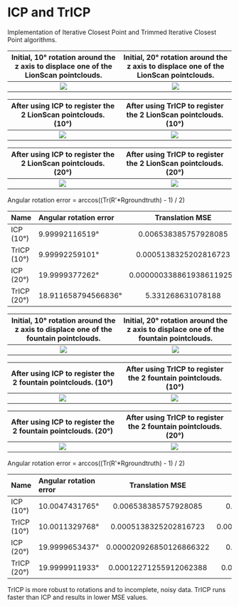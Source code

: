 # ICP and TrICP

Implementation of Iterative Closest Point and Trimmed Iterative Closest Point algorithms.

Initial, 10° rotation around the z axis to displace one of the LionScan pointclouds.            | Initial, 20° rotation around the z axis to displace one of the LionScan pointclouds.
:-------------------------:|:-------------------------:
![](https://github.com/nyakasko/3dsens_icp/blob/main/images/LionScan_rotated.PNG?raw=true)  |  ![](https://github.com/nyakasko/3dsens_icp/blob/main/images/LionScan_rotated_20.PNG?raw=true)

After using ICP to register the 2 LionScan pointclouds. (10°)            | After using TrICP to register the 2 LionScan pointclouds. (10°)
:-------------------------:|:-------------------------:
![](https://github.com/nyakasko/3dsens_icp/blob/main/images/icp_registered_LionScan_rotated.PNG?raw=true)  |  ![](https://github.com/nyakasko/3dsens_icp/blob/main/images/tricp_registered_LionScan_rotated.PNG?raw=true)

After using ICP to register the 2 LionScan pointclouds. (20°)            | After using TrICP to register the 2 LionScan pointclouds. (20°)
:-------------------------:|:-------------------------:
![](https://github.com/nyakasko/3dsens_icp/blob/main/images/icp_registered_LionScan_rotated_20.PNG?raw=true)  |  ![](https://github.com/nyakasko/3dsens_icp/blob/main/images/tricp_registered_LionScan_rotated_20.PNG?raw=true)

Angular rotation error = arccos((Tr(R'*Rgroundtruth) - 1) / 2)

|Name | Angular rotation error | Translation MSE | MSE | Runtime |
| :---         | :---         |     :---:      |          ---: |          ---: |
| ICP (10°)         |  9.99992116519°   | 0.006538385757928085    | 5.14622    |       33.2789 s        |
| TrICP (10°)       |  9.99992259101°     | 0.0005138325202816723       | 2.24015      |          10.1002 s     |
| ICP (20°)         |  19.9999377262°   | 0.0000003388619386119256    | 5.14622   |       34.7251 s        |
| TrICP (20°)       |  18.911658794566836°     | 5.331268631078188       | 4.55636      |          13.7501 s     |

Initial, 10° rotation around the z axis to displace one of the fountain pointclouds.           | Initial, 20° rotation around the z axis to displace one of the fountain pointclouds.
:-------------------------:|:-------------------------:
![](https://github.com/nyakasko/3dsens_icp/blob/main/images/fountain_rotated.PNG?raw=true)  |  ![](https://github.com/nyakasko/3dsens_icp/blob/main/images/fountain_rotated_20.PNG?raw=true)

After using ICP to register the 2 fountain pointclouds. (10°)          | After using TrICP to register the 2 fountain pointclouds. (10°)
:-------------------------:|:-------------------------:
![](https://github.com/nyakasko/3dsens_icp/blob/main/images/icp_registered_fountain_rotated.PNG?raw=true) |  ![](https://github.com/nyakasko/3dsens_icp/blob/main/images/tricp_registered_fountain_rotated.PNG?raw=true)

After using ICP to register the 2 fountain pointclouds. (20°)          | After using TrICP to register the 2 fountain pointclouds. (20°)
:-------------------------:|:-------------------------:
![](https://github.com/nyakasko/3dsens_icp/blob/main/images/icp_registered_fountain_rotated_20.PNG?raw=true) |  ![](https://github.com/nyakasko/3dsens_icp/blob/main/images/tricp_registered_fountain_rotated_20.PNG?raw=true)

Angular rotation error = arccos((Tr(R'*Rgroundtruth) - 1) / 2)

|Name | Angular rotation error | Translation MSE | MSE | Runtime |
| :---         | :---         |     :---:      |          ---: |          ---: |
| ICP     (10°)    |  10.0047431765°   |0.006538385757928085    | 0.270625    |       24.8517 s       |
| TrICP    (10°)      | 10.0011329768°     | 0.0005138325202816723      | 0.00709813      |          20.028 s     |
| ICP     (20°)     |  19.9999653437°   | 0.000020926850126866322    | 0.251174    |       63.4932 s       |
| TrICP     (20°)     | 19.9999911933°     | 0.00012271255912062388      | 0.0238604     |         13.1965 s     |

TrICP is more robust to rotations and to incomplete, noisy data. 
TrICP runs faster than ICP and results in lower MSE values.
